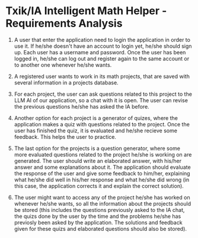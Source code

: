 # Txik/IA Intelligent Math Helper - Requirements Analysis

1. A user that enter the application need to login the application in order to use it. If he/she doesn't have an account to login yet, he/she should sign up. Each user has a username and password. Once the user has been logged in, he/she can log out and register again to the same account or to another one whenever he/she wants.

2. A registered user wants to work in its math projects, that are saved with several information in a projects database.

3. For each project, the user can ask questions related to this project to the LLM AI of our application, so a chat with it is open. The user can revise the previous questions he/she has asked the IA before.

4. Another option for each project is a generator of quizes, where the application makes a quiz with questions related to the project. Once the user has finished the quiz, it is evaluated and he/she recieve some feedback. This helps the user to practice.

5. The last option for the projects is a question generator, where some more evaluated questions related to the project he/she is working on are generated. The user should write an elaborated answer, with his/her answer and some explanations about it. The application should evaluate the response of the user and give some feedback to him/her, explaining what he/she did well in his/her response and what he/she did wrong (in this case, the application corrects it and explain the correct solution).

6. The user might want to access any of the project he/she has worked on whenever he/she wants, so all the information about the projects should be stored (this includes the questions previously asked to the IA chat, the quizs done by the user by the time and the problems he/she has previosly been asked by the application. The solutions and feedback given for these quizs and elaborated questions should also be stored).
